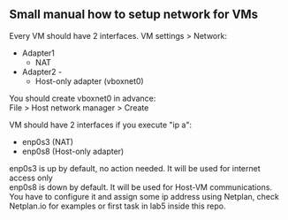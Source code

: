## Small manual how to setup network for VMs

Every VM should have 2 interfaces. VM settings > Network:  
- Adapter1
  - NAT
- Adapter2 -
  - Host-only adapter (vboxnet0)

You should create vboxnet0 in advance:  
File > Host network manager > Create

VM should have 2 interfaces if you execute "ip a":
- enp0s3 (NAT)
- enp0s8 (Host-only adapter)

enp0s3 is up by default, no action needed. It will be used for internet access only  
enp0s8 is down by default. It will be used for Host-VM communications. You have to configure it and assign some ip address using Netplan, check Netplan.io for examples or first task in lab5 inside this repo.
